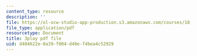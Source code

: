 ```yaml
---
content_type: resource
description: ''
file: https://ol-ocw-studio-app-production.s3.amazonaws.com/courses/18-06sc-linear-algebra-fall-2011/d404622e0a39f004d40ef4bea4c52929_13r9QY6cmjc.pdf
file_type: application/pdf
resourcetype: Document
title: 3play pdf file
uid: d404622e-0a39-f004-d40e-f4bea4c52929
---
```

